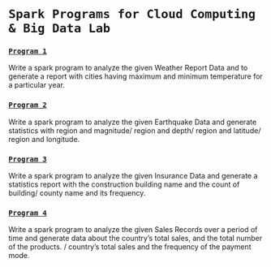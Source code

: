 # `Spark Programs for Cloud Computing & Big Data Lab`

### [`Program 1`](weather/)
Write a spark program to analyze the given Weather Report Data and to generate a report with cities having maximum and minimum temperature for a particular year.  

### [`Program 2`](earthquake/)
Write a spark program to analyze the given Earthquake Data and generate statistics with region and magnitude/ region and depth/ region and latitude/ region and longitude.

### [`Program 3`](insurance/)
Write a spark program to analyze the given Insurance Data and generate a statistics report with the construction building name and the count of building/ county name and its frequency.

### [`Program 4`](sales/)
Write a spark program to analyze the given Sales Records over a period of time and generate data about the country’s total sales, and the total number of the products. / country’s total sales and the frequency of the payment mode.